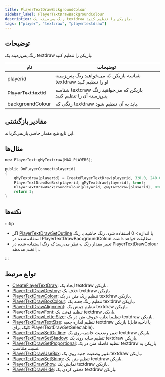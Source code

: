 ```yaml
---
title: PlayerTextDrawBackgroundColour
sidebar_label: PlayerTextDrawBackgroundColour
description: رنگ پس‌زمینه یک textdraw بازیکن را تنظیم کنید.
tags: ["player", "textdraw", "playertextdraw"]
---
```


<VersionWarn version='omp v1.1.0.2612' />

## توضیحات

رنگ پس‌زمینه یک textdraw بازیکن را تنظیم کنید.

| نام              | توضیحات                                                                 |
| ----------------- | -------------------------------------------------------------------------- |
| playerid          | شناسه بازیکن که می‌خواهید رنگ پس‌زمینه textdraw او را تنظیم کنید |
| PlayerText:textid | شناسه textdraw بازیکن که می‌خواهید رنگ پس‌زمینه آن را تنظیم کنید              |
| backgroundColour  | رنگی که textdraw باید به آن تنظیم شود.                             |

## مقادیر بازگشتی

این تابع هیچ مقدار خاصی بازنمی‌گرداند.

## مثال‌ها

```c
new PlayerText:gMyTextdraw[MAX_PLAYERS];

public OnPlayerConnect(playerid)
{
    gMyTextdraw[playerid] = CreatePlayerTextDraw(playerid, 320.0, 240.0, "Welcome to my OPEN.MP server");
    PlayerTextDrawUseBox(playerid, gMyTextdraw[playerid], true);
    PlayerTextDrawBackgroundColour(playerid, gMyTextdraw[playerid], 0xFFFFFFFF); // رنگ پس‌زمینه gMyTextdraw را به سفید تنظیم کنید
    return 1;
}
```

## نکته‌ها

:::tip

- اگر [PlayerTextDrawSetOutline](PlayerTextDrawSetOutline) با اندازه > 0 استفاده شود، رنگ حاشیه با رنگ استفاده شده در PlayerTextDrawBackgroundColour مطابقت خواهد داشت.
- تغییر مقدار رنگ به نظر می‌رسد که رنگ استفاده شده در PlayerTextDrawColour را تغییر می‌دهد.

:::

## توابع مرتبط

- [CreatePlayerTextDraw](CreatePlayerTextDraw): ایجاد یک textdraw بازیکن.
- [PlayerTextDrawDestroy](PlayerTextDrawDestroy): حذف یک textdraw بازیکن.
- [PlayerTextDrawColour](PlayerTextDrawColour): تنظیم رنگ متن در یک textdraw بازیکن.
- [PlayerTextDrawBoxColour](PlayerTextDrawBoxColour): تنظیم رنگ جعبه یک textdraw بازیکن.
- [PlayerTextDrawAlignment](PlayerTextDrawAlignment): تنظیم چینش یک textdraw بازیکن.
- [PlayerTextDrawFont](PlayerTextDrawFont): تنظیم فونت یک textdraw بازیکن.
- [PlayerTextDrawLetterSize](PlayerTextDrawLetterSize): تنظیم اندازه حروف متن در یک textdraw بازیکن.
- [PlayerTextDrawTextSize](PlayerTextDrawTextSize): تنظیم اندازه جعبه textdraw بازیکن (یا ناحیه قابل کلیک برای PlayerTextDrawSetSelectable).
- [PlayerTextDrawSetOutline](PlayerTextDrawSetOutline): تغییر وضعیت حاشیه روی یک textdraw بازیکن.
- [PlayerTextDrawSetShadow](PlayerTextDrawSetShadow): تنظیم سایه روی یک textdraw بازیکن.
- [PlayerTextDrawSetProportional](PlayerTextDrawSetProportional): تنظیم فاصله متن در یک textdraw بازیکن به نسبت متناسب.
- [PlayerTextDrawUseBox](PlayerTextDrawUseBox): تغییر وضعیت جعبه روی یک textdraw بازیکن.
- [PlayerTextDrawSetString](PlayerTextDrawSetString): تنظیم متن یک textdraw بازیکن.
- [PlayerTextDrawShow](PlayerTextDrawShow): نمایش یک textdraw بازیکن.
- [PlayerTextDrawHide](PlayerTextDrawHide): مخفی کردن یک textdraw بازیکن.